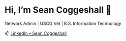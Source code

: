 # Hi, I’m Sean Coggeshall 👋  
Network Admin | USCG Vet | B.S. Information Technology   




📫 [LinkedIn – Sean Coggeshall](https://www.linkedin.com/in/sean-coggeshall/)
